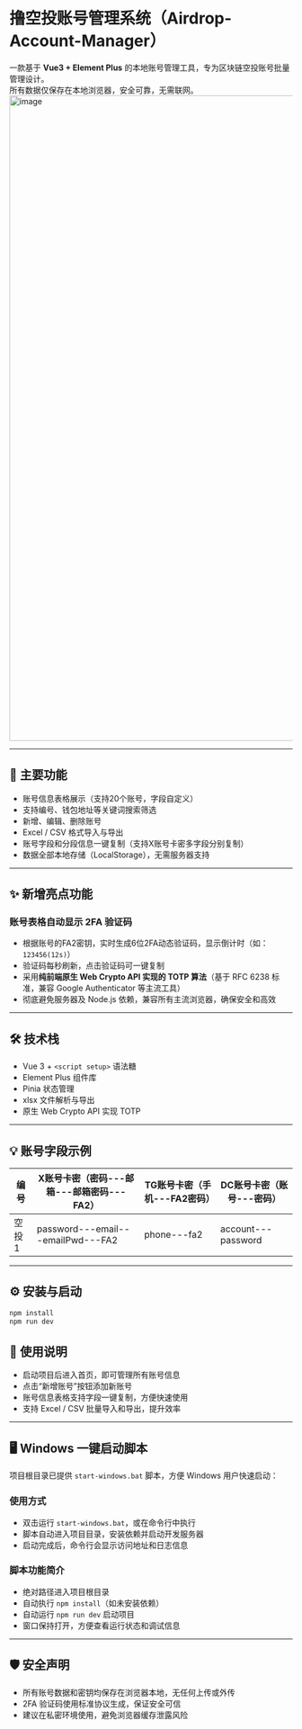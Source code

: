 # 撸空投账号管理系统（Airdrop-Account-Manager）

一款基于 **Vue3 + Element Plus** 的本地账号管理工具，专为区块链空投账号批量管理设计。  
所有数据仅保存在本地浏览器，安全可靠，无需联网。
<img width="2559" height="1148" alt="image" src="https://github.com/user-attachments/assets/1c39f844-313e-4a7d-8bf8-86546a3d73e4" />

---

## 🚀 主要功能

- 账号信息表格展示（支持20个账号，字段自定义）  
- 支持编号、钱包地址等关键词搜索筛选  
- 新增、编辑、删除账号  
- Excel / CSV 格式导入与导出  
- 账号字段和分段信息一键复制（支持X账号卡密多字段分别复制）  
- 数据全部本地存储（LocalStorage），无需服务器支持

---

## ✨ 新增亮点功能

### 账号表格自动显示 2FA 验证码

- 根据账号的FA2密钥，实时生成6位2FA动态验证码，显示倒计时（如：`123456(12s)`）  
- 验证码每秒刷新，点击验证码可一键复制  
- 采用**纯前端原生 Web Crypto API 实现的 TOTP 算法**（基于 RFC 6238 标准，兼容 Google Authenticator 等主流工具）  
- 彻底避免服务器及 Node.js 依赖，兼容所有主流浏览器，确保安全和高效

---

## 🛠️ 技术栈

- Vue 3 + `<script setup>` 语法糖  
- Element Plus 组件库  
- Pinia 状态管理  
- xlsx 文件解析与导出  
- 原生 Web Crypto API 实现 TOTP

---

## 💡 账号字段示例

| 编号  | X账号卡密（密码---邮箱---邮箱密码---FA2） | TG账号卡密（手机---FA2密码） | DC账号卡密（账号---密码） |
| ----- | ----------------------------------------- | ---------------------------- | ------------------------- |
| 空投1 | password---email---emailPwd---FA2         | phone---fa2                  | account---password        |

---

## ⚙️ 安装与启动

```bash
npm install
npm run dev
```

## 📖 使用说明

- 启动项目后进入首页，即可管理所有账号信息  
- 点击“新增账号”按钮添加新账号  
- 账号信息表格支持字段一键复制，方便快速使用  
- 支持 Excel / CSV 批量导入和导出，提升效率  

---

## 🖥️ Windows 一键启动脚本

项目根目录已提供 `start-windows.bat` 脚本，方便 Windows 用户快速启动：

### 使用方式

- 双击运行 `start-windows.bat`，或在命令行中执行  
- 脚本自动进入项目目录，安装依赖并启动开发服务器  
- 启动完成后，命令行会显示访问地址和日志信息  

### 脚本功能简介

- 绝对路径进入项目根目录  
- 自动执行 `npm install`（如未安装依赖）  
- 自动运行 `npm run dev` 启动项目  
- 窗口保持打开，方便查看运行状态和调试信息  

---

## 🛡️ 安全声明

- 所有账号数据和密钥均保存在浏览器本地，无任何上传或外传  
- 2FA 验证码使用标准协议生成，保证安全可信  
- 建议在私密环境使用，避免浏览器缓存泄露风险  

